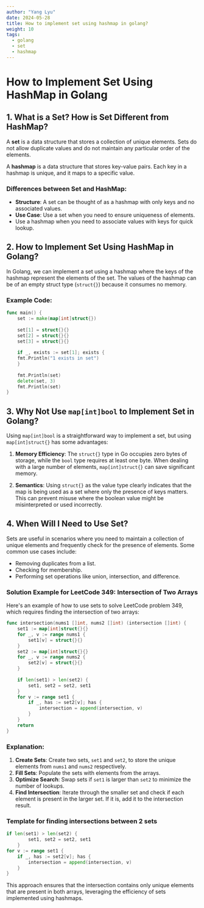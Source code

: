 ```yaml
---
author: "Yang Lyu"
date: 2024-05-28
title: How to implement set using hashmap in golang?
weight: 10
tags:
  - golang
  - set
  - hashmap
---
```

# How to Implement Set Using HashMap in Golang

## 1. What is a Set? How is Set Different from HashMap?

A **set** is a data structure that stores a collection of unique elements. 
Sets do not allow duplicate values and do not maintain any particular order of the elements.

A **hashmap** is a data structure that stores key-value pairs. Each key in a hashmap is unique, and it maps to a specific value.

### Differences between Set and HashMap:
- **Structure**: A set can be thought of as a hashmap with only keys and no associated values.
- **Use Case**: Use a set when you need to ensure uniqueness of elements. 
- Use a hashmap when you need to associate values with keys for quick lookup.

## 2. How to Implement Set Using HashMap in Golang?

In Golang, we can implement a set using a hashmap where the keys of the hashmap represent the elements of the set. The values of the hashmap can be of an empty struct type (`struct{}`) because it consumes no memory.

### Example Code:

```go
func main() {
    set := make(map[int]struct{})
    
    set[1] = struct{}{}
    set[2] = struct{}{}
    set[3] = struct{}{}
    
    if _, exists := set[1]; exists {
    fmt.Println("1 exists in set")
    }
    
    fmt.Println(set)
    delete(set, 3)
    fmt.Println(set)
}
```

## 3. Why Not Use `map[int]bool` to Implement Set in Golang?

Using `map[int]bool` is a straightforward way to implement a set, but using `map[int]struct{}` has some advantages:

1. **Memory Efficiency**: The `struct{}` type in Go occupies zero bytes of storage, while the `bool` type requires at least one byte. When dealing with a large number of elements, `map[int]struct{}` can save significant memory.
   
2. **Semantics**: Using `struct{}` as the value type clearly indicates that the map is being used as a set where only the presence of keys matters. This can prevent misuse where the boolean value might be misinterpreted or used incorrectly.

## 4. When Will I Need to Use Set?

Sets are useful in scenarios where you need to maintain a collection of unique elements and frequently check for the presence of elements. Some common use cases include:
- Removing duplicates from a list.
- Checking for membership.
- Performing set operations like union, intersection, and difference.

### Solution Example for LeetCode 349: Intersection of Two Arrays

Here's an example of how to use sets to solve LeetCode problem 349, which requires finding the intersection of two arrays:

```go
func intersection(nums1 []int, nums2 []int) (intersection []int) {
    set1 := map[int]struct{}{}
    for _, v := range nums1 {
        set1[v] = struct{}{}
    }
    set2 := map[int]struct{}{}
    for _, v := range nums2 {
        set2[v] = struct{}{}
    }
	
    if len(set1) > len(set2) {
        set1, set2 = set2, set1
    }
    for v := range set1 {
        if _, has := set2[v]; has {
            intersection = append(intersection, v)
        }
    }
    return
}
```

### Explanation:
1. **Create Sets**: Create two sets, `set1` and `set2`, to store the unique elements from `nums1` and `nums2` respectively.
2. **Fill Sets**: Populate the sets with elements from the arrays.
3. **Optimize Search**: Swap sets if `set1` is larger than `set2` to minimize the number of lookups.
4. **Find Intersection**: Iterate through the smaller set and check if each element is present in the larger set. If it is, add it to the intersection result.

### Template for finding intersections between 2 sets

```go
if len(set1) > len(set2) {
        set1, set2 = set2, set1
    }
for v := range set1 {
    if _, has := set2[v]; has {
        intersection = append(intersection, v)
    }
}
```

This approach ensures that the intersection contains only unique elements that are present in both arrays, leveraging the efficiency of sets implemented using hashmaps.
